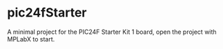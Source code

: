 # pic24fStarter

A minimal project for the PIC24F Starter Kit 1 board, open the project with MPLabX to start. 
